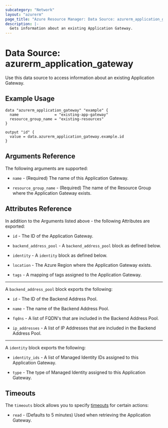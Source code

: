 ```yaml
---
subcategory: "Network"
layout: "azurerm"
page_title: "Azure Resource Manager: Data Source: azurerm_application_gateway"
description: |-
  Gets information about an existing Application Gateway.
---
```


# Data Source: azurerm_application_gateway

Use this data source to access information about an existing Application Gateway.

## Example Usage

```hcl
data "azurerm_application_gateway" "example" {
  name                = "existing-app-gateway"
  resource_group_name = "existing-resources"
}

output "id" {
  value = data.azurerm_application_gateway.example.id
}
```

## Arguments Reference

The following arguments are supported:

* `name` - (Required) The name of this Application Gateway.

* `resource_group_name` - (Required) The name of the Resource Group where the Application Gateway exists.

## Attributes Reference

In addition to the Arguments listed above - the following Attributes are exported:

* `id` - The ID of the Application Gateway.

* `backend_address_pool` - A `backend_address_pool` block as defined below.

* `identity` - A `identity` block as defined below.

* `location` - The Azure Region where the Application Gateway exists.

* `tags` - A mapping of tags assigned to the Application Gateway.

---

A `backend_address_pool` block exports the following:

* `id` - The ID of the Backend Address Pool.

* `name` - The name of the Backend Address Pool.

* `fqdns` - A list of FQDN's that are included in the Backend Address Pool.

* `ip_addresses` - A list of IP Addresses that are included in the Backend Address Pool.

---

A `identity` block exports the following:

* `identity_ids` - A list of Managed Identity IDs assigned to this Application Gateway.

* `type` - The type of Managed Identity assigned to this Application Gateway.

## Timeouts

The `timeouts` block allows you to specify [timeouts](https://www.terraform.io/language/resources/syntax#operation-timeouts) for certain actions:

* `read` - (Defaults to 5 minutes) Used when retrieving the Application Gateway.
